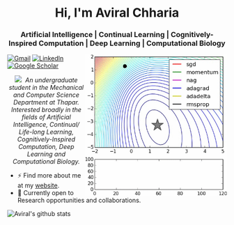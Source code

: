 <!--
### Hi there 👋
-->
<!--
**aviralchharia/aviralchharia** is a ✨ _special_ ✨ repository because its `README.md` (this file) appears on your GitHub profile.

Here are some ideas to get you started:

- 🔭 I’m currently working on ...
- 🌱 I’m currently learning ...
- 👯 I’m looking to collaborate on ...
- 🤔 I’m looking for help with ...
- 💬 Ask me about ...
- 💻 I'm highly interested ...
- 📫 How to reach me: ...
- 😄 Pronouns: ...
- ⚡ Fun fact: ...
-->

<h1 align="center">Hi, I'm Aviral Chharia </h1>
<h3 align="center">Artificial Intelligence | Continual Learning | Cognitively-Inspired Computation | Deep Learning | Computational Biology</h3>
<p align="center"> 
<img  align='right' src="https://github.com/aviralchharia/aviralchharia/blob/main/Noisy_Moon.gif" width="325" >
  
[![Gmail](https://img.shields.io/badge/Gmail-red?style=for-the-badge&logo=gmail&logoColor=white)](mailto:aviral.chharia@gmail.com)
[![LinkedIn](https://img.shields.io/badge/LinkedIn-blue?style=for-the-badge&logo=Linkedin&logoColor=white)](https://www.linkedin.com/in/aviralchharia/) 
[![Google Scholar](https://img.shields.io/badge/Google%20Scholar-4285F4?style=for-the-badge&logo=google-scholar&logoColor=white)](https://scholar.google.com/citations?user=mk7UtHgAAAAJ&hl=en)
  
<!--
<a href="https://www.linkedin.com/in/aviralchharia/" target="blank"><img align="center" src="https://cdn.jsdelivr.net/npm/simple-icons@3.0.1/icons/linkedin.svg" alt="aviralchharia" height="30" width="40" /></a>
<a href = "mailto: aviral.chharia@gmail.com"><img align="center" src="https://simpleicons.org/icons/gmail.svg" height="30" width="40" /></a>
<a href="https://scholar.google.com/citations?user=mk7UtHgAAAAJ&hl=en" target="_blank"><img align="center" src="https://cdn.jsdelivr.net/npm/simple-icons@3.0.1/icons/googlescholar.svg" height="30" width="40" /></a>
-->
</p>
</p>

<p align="center">
  <em>
    <img src="https://media.giphy.com/media/cj87CxfRtrUifF3Ryk/giphy.gif" height="25">&nbsp; An undergraduate student in the Mechanical and Computer Science Department at Thapar. Interested broadly in the fields of Artificial Intelligence, Continual/ Life-long Learning, Cognitively-Inspired Computation, Deep Learning and Computational Biology.
  </em> 
  <br>
  <!-- <img src="https://media.giphy.com/media/VgCDAzcKvsR6OM0uWg/giphy.gif" width="50" /> <b><i>Learning while Hoping and Hustling!!</i></b> <img src="https://media.giphy.com/media/7j2hfyeVcDtf2/giphy.gif" width="50" /> -->
</p>

- ⚡ Find more about me at my [website](https://aviralchharia.github.io).
- 👯 Currently open to Research opportunities and collaborations.

![Aviral's github stats](https://github-readme-stats.vercel.app/api?username=aviralchharia&hide=stars&show_icons=true&count_private=true)

<!-- <p align="center"> 
  Visitors Count<br>
  <img src="https://profile-counter.glitch.me/aviralchharia/count.svg" />
</p>  
-->

<!-- ![Visitors](http://estruyf-github.azurewebsites.net/api/VisitorHit?user=aviralchharia&repo=aviralchharia&countColorcountColor&countColor=%237B1E7B)
-->
